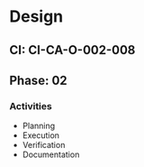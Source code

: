 # Design

## CI: CI-CA-O-002-008
## Phase: 02

### Activities
- Planning
- Execution
- Verification
- Documentation
